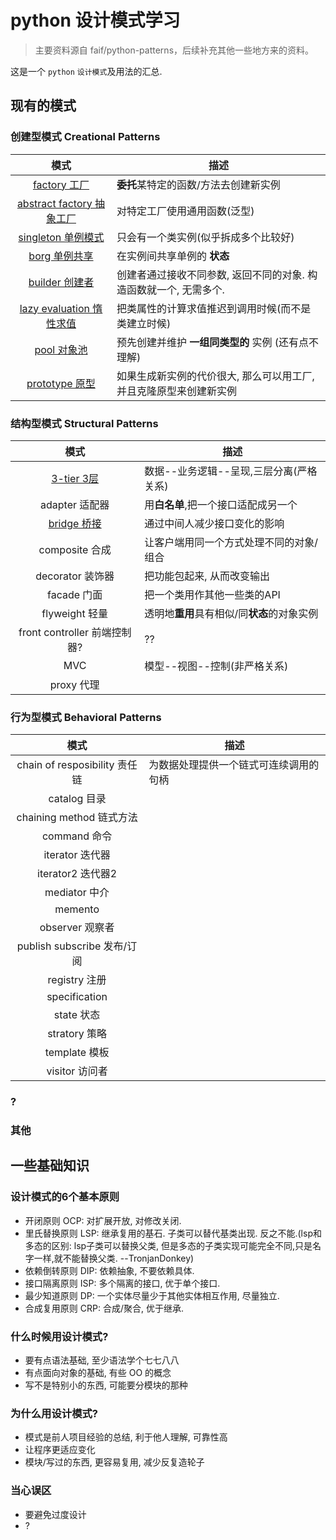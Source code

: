 # python 设计模式学习

> 主要资料源自 faif/python-patterns，后续补充其他一些地方来的资料。

这是一个 `python` `设计模式`及用法的汇总.

## 现有的模式

### 创建型模式 Creational Patterns
| 模式 | 描述 |
|:---:|------|
| [factory 工厂](patterns/factory.py) | **委托**某特定的函数/方法去创建新实例 |
| [abstract factory 抽象工厂](patterns/abstract_factory.py) | 对特定工厂使用通用函数(泛型) |
| [singleton 单例模式](patterns/singleton.py) | 只会有一个类实例(似乎拆成多个比较好) |
| [borg 单例共享](patterns/borg.py) | 在实例间共享单例的 **状态** |
| [builder 创建者](patterns/builder.py) | 创建者通过接收不同参数, 返回不同的对象. 构造函数就一个, 无需多个. |
| [lazy evaluation 惰性求值](patterns/lazy_evaluation.py) | 把类属性的计算求值推迟到调用时候(而不是类建立时候) |
| [pool 对象池](patterns/pool.py) | 预先创建并维护 **一组同类型的** 实例 (还有点不理解)|
| [prototype 原型](patterns/prototype.py) | 如果生成新实例的代价很大, 那么可以用工厂, 并且克隆原型来创建新实例 |


### 结构型模式 Structural Patterns
| 模式 | 描述 |
|:---:|------|
| [3-tier 3层](patterns/3-tier.py) | 数据--业务逻辑--呈现,三层分离(严格关系) |
| adapter 适配器 | 用**白名单**,把一个接口适配成另一个 |
| [bridge 桥接](patterns/bridge.py) | 通过中间人减少接口变化的影响 |
| composite 合成 | 让客户端用同一个方式处理不同的对象/组合 |
| decorator 装饰器 | 把功能包起来, 从而改变输出 |
| facade 门面 | 把一个类用作其他一些类的API |
| flyweight 轻量 | 透明地**重用**具有相似/同**状态**的对象实例 |
| front controller 前端控制器? | ?? |
| MVC | 模型--视图--控制(非严格关系) |
| proxy 代理 |  |


### 行为型模式 Behavioral Patterns
| 模式 | 描述 |
|:---:|------|
| chain of resposibility 责任链 | 为数据处理提供一个链式可连续调用的句柄 |
| catalog 目录 |  |
| chaining method 链式方法 |  |
| command 命令 |  |
| iterator 迭代器 |  |
| iterator2 迭代器2 |  |
| mediator 中介 |  |
| memento |  |
| observer 观察者 |  |
| publish subscribe 发布/订阅 |  |
| registry 注册 |  |
| specification |  |
| state 状态 |  |
| stratory 策略 |  |
| template 模板 |  |
| visitor 访问者 |  |

### ?

### 其他


## 一些基础知识

### 设计模式的6个基本原则
- 开闭原则 OCP: 对扩展开放, 对修改关闭.
- 里氏替换原则 LSP: 继承复用的基石. 子类可以替代基类出现. 反之不能.(lsp和多态的区别: lsp子类可以替换父类, 但是多态的子类实现可能完全不同,只是名字一样,就不能替换父类. --TronjanDonkey)
- 依赖倒转原则 DIP: 依赖抽象, 不要依赖具体.
- 接口隔离原则 ISP: 多个隔离的接口, 优于单个接口.
- 最少知道原则 DP: 一个实体尽量少于其他实体相互作用, 尽量独立.
- 合成复用原则 CRP: 合成/聚合, 优于继承.


### 什么时候用设计模式?
- 要有点语法基础, 至少语法学个七七八八
- 有点面向对象的基础, 有些 OO 的概念
- 写不是特别小的东西, 可能要分模块的那种

### 为什么用设计模式?
- 模式是前人项目经验的总结, 利于他人理解, 可靠性高
- 让程序更适应变化
- 模块/写过的东西, 更容易复用, 减少反复造轮子

### 当心误区
- 要避免过度设计
- ?


